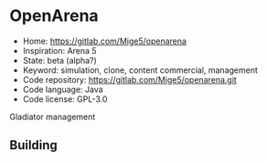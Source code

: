 # OpenArena

- Home: https://gitlab.com/Mige5/openarena
- Inspiration: Arena 5
- State: beta (alpha?)
- Keyword: simulation, clone, content commercial, management
- Code repository: https://gitlab.com/Mige5/openarena.git
- Code language: Java
- Code license: GPL-3.0

Gladiator management

## Building
